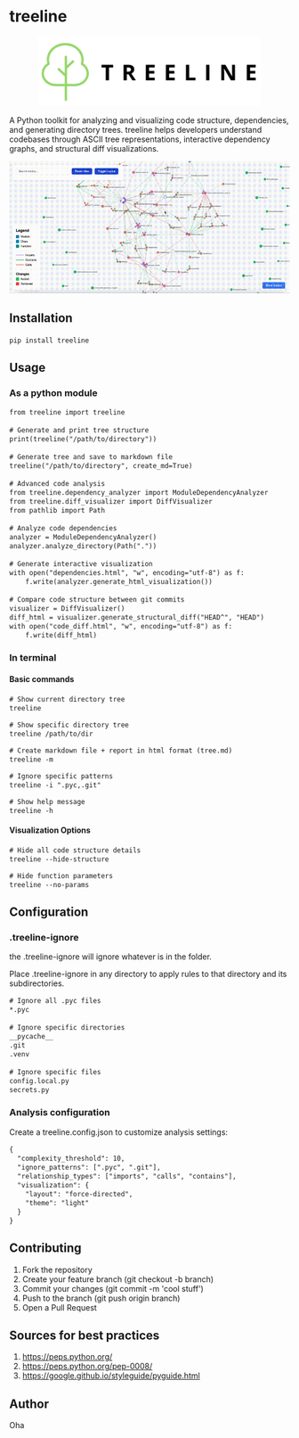 # treeline

<p align="center" style="margin: 0; padding: 0;">
    <img src="assets/Treeline.png" alt="Treeline Logo" width="400" />
</p>

A Python toolkit for analyzing and visualizing code structure, dependencies, and generating directory trees. treeline helps developers understand codebases through ASCII tree representations, interactive dependency graphs, and structural diff visualizations.

<p align="center">
  <img src="assets/output.gif" alt="Treeline Demo" width="800"/>
</p>

## Installation

`pip install treeline`

## Usage

### As a python module

```
from treeline import treeline

# Generate and print tree structure
print(treeline("/path/to/directory"))

# Generate tree and save to markdown file
treeline("/path/to/directory", create_md=True)

# Advanced code analysis
from treeline.dependency_analyzer import ModuleDependencyAnalyzer
from treeline.diff_visualizer import DiffVisualizer
from pathlib import Path

# Analyze code dependencies
analyzer = ModuleDependencyAnalyzer()
analyzer.analyze_directory(Path("."))

# Generate interactive visualization
with open("dependencies.html", "w", encoding="utf-8") as f:
    f.write(analyzer.generate_html_visualization())

# Compare code structure between git commits
visualizer = DiffVisualizer()
diff_html = visualizer.generate_structural_diff("HEAD^", "HEAD")
with open("code_diff.html", "w", encoding="utf-8") as f:
    f.write(diff_html)
```

### In terminal

#### Basic commands
```
# Show current directory tree
treeline
```
```
# Show specific directory tree
treeline /path/to/dir
```
```
# Create markdown file + report in html format (tree.md)
treeline -m
```
```
# Ignore specific patterns
treeline -i ".pyc,.git"
```
```
# Show help message
treeline -h
```

#### Visualization Options
```
# Hide all code structure details
treeline --hide-structure
```
```
# Hide function parameters
treeline --no-params
```

## Configuration

### .treeline-ignore
the .treeline-ignore will ignore whatever is in the folder.

Place .treeline-ignore in any directory to apply rules to that directory and its subdirectories.

```
# Ignore all .pyc files
*.pyc

# Ignore specific directories
__pycache__
.git
.venv

# Ignore specific files
config.local.py
secrets.py
```
### Analysis configuration

Create a treeline.config.json to customize analysis settings:

```
{
  "complexity_threshold": 10,
  "ignore_patterns": [".pyc", ".git"],
  "relationship_types": ["imports", "calls", "contains"],
  "visualization": {
    "layout": "force-directed",
    "theme": "light"
  }
}
```

## Contributing

1. Fork the repository
2. Create your feature branch (git checkout -b branch)
3. Commit your changes (git commit -m 'cool stuff')
4. Push to the branch (git push origin branch)
5. Open a Pull Request

## Sources for best practices

1. https://peps.python.org/
2. https://peps.python.org/pep-0008/
3. https://google.github.io/styleguide/pyguide.html

## Author
Oha
